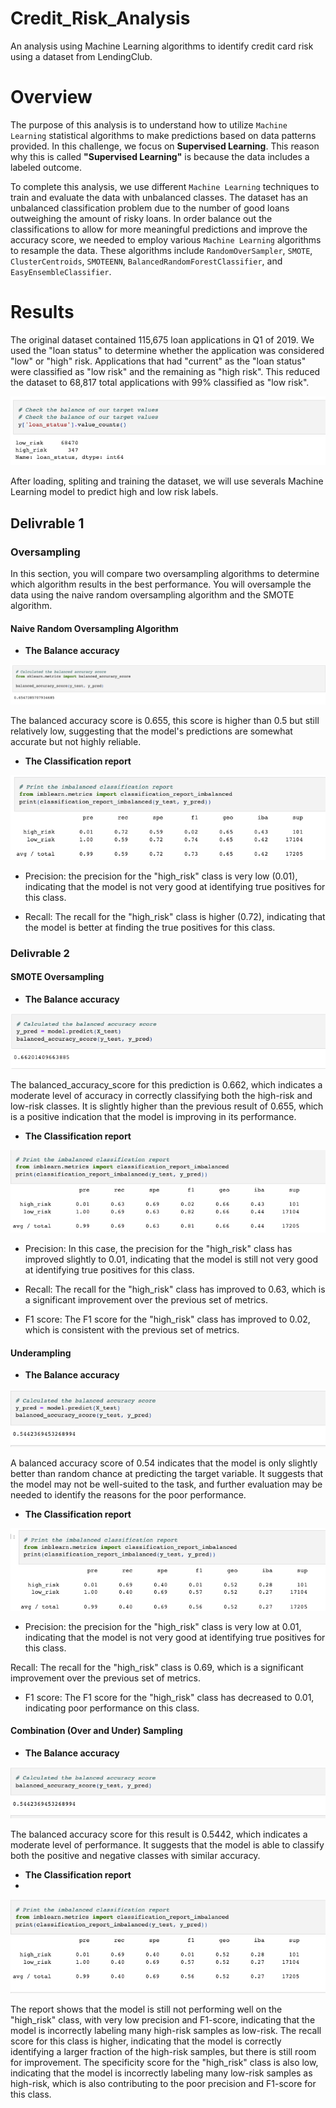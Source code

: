 # Credit_Risk_Analysis
An analysis using Machine Learning algorithms to identify credit card risk using a dataset from LendingClub.

# Overview

The purpose of this analysis is to understand how to utilize `Machine Learning` statistical algorithms to make predictions based on data patterns provided. In this challenge, we focus on **Supervised Learning**. This reason why this is called **"Supervised Learning"** is because the data includes a labeled outcome. 

To complete this analysis, we use different `Machine Learning` techniques to train and evaluate the data with unbalanced classes. The dataset has an unbalanced classification problem due to the number of good loans outweighing the amount of risky loans. In order balance out the classifications to allow for more meaningful predictions and improve the accuracy score, we needed to employ various `Machine Learning` algorithms to resample the data. These algorithms include `RandomOverSampler`, `SMOTE`, `ClusterCentroids`, `SMOTEENN`, `BalancedRandomForestClassifier`, and `EasyEnsembleClassifier`.

# Results

The original dataset contained 115,675 loan applications in Q1 of 2019. We used the "loan status" to determine whether the application was considered "low" or "high" risk. Applications that had "current" as the "loan status" were classified as "low risk" and the remaining as "high risk". This reduced the dataset to 68,817 total applications with 99% classified as "low risk".

![Loans](https://github.com/Hanzian/Credit_Risk_Analysis/blob/main/Images/Loans%20Statuts.png)

After loading, spliting and training the dataset, we will use severals Machine Learning model to predict high and low risk labels.

## Delivrable 1

### Oversampling
In this section, you will compare two oversampling algorithms to determine which algorithm results in the best performance. You will oversample the data using the naive random oversampling algorithm and the SMOTE algorithm.

#### Naive Random Oversampling Algorithm
- **The Balance accuracy**

![](https://github.com/Hanzian/Credit_Risk_Analysis/blob/main/Images/Naive%20Accuracy.png)

The balanced accuracy score is 0.655, this score is higher than 0.5 but still relatively low, suggesting that the model's predictions are somewhat accurate but not highly reliable.

- **The Classification report**

![](https://github.com/Hanzian/Credit_Risk_Analysis/blob/main/Images/Naive%20Classification.png)

- Precision: the precision for the "high_risk" class is very low (0.01), indicating that the model is not very good at identifying true positives for this class.

- Recall: The recall for the "high_risk" class is higher (0.72), indicating that the model is better at finding the true positives for this class.

### Delivrable 2

#### SMOTE Oversampling

- **The Balance accuracy**

![](https://github.com/Hanzian/Credit_Risk_Analysis/blob/main/Images/SMOTE%20Accuracy.png)

The balanced_accuracy_score for this prediction is 0.662, which indicates a moderate level of accuracy in correctly classifying both the high-risk and low-risk classes. It is slightly higher than the previous result of 0.655, which is a positive indication that the model is improving in its performance.

- **The Classification report**

![](https://github.com/Hanzian/Credit_Risk_Analysis/blob/main/Images/SMOTE%20Classification.png)

- Precision: In this case, the precision for the "high_risk" class has improved slightly to 0.01, indicating that the model is still not very good at identifying true positives for this class.

- Recall: The recall for the "high_risk" class has improved to 0.63, which is a significant improvement over the previous set of metrics.

- F1 score: The F1 score for the "high_risk" class has improved to 0.02, which is consistent with the previous set of metrics.

#### Underampling

- **The Balance accuracy**

![](https://github.com/Hanzian/Credit_Risk_Analysis/blob/main/Images/Undersampling%20Accuracy.png)

A balanced accuracy score of 0.54 indicates that the model is only slightly better than random chance at predicting the target variable. It suggests that the model may not be well-suited to the task, and further evaluation may be needed to identify the reasons for the poor performance.

- **The Classification report**

![](https://github.com/Hanzian/Credit_Risk_Analysis/blob/main/Images/Undersampling%20Classification.png)

- Precision:  the precision for the "high_risk" class is very low at 0.01, indicating that the model is not very good at identifying true positives for this class.

Recall: The recall for the "high_risk" class is 0.69, which is a significant improvement over the previous set of metrics.

- F1 score: The F1 score for the "high_risk" class has decreased to 0.01, indicating poor performance on this class.

#### Combination (Over and Under) Sampling

- **The Balance accuracy**

![](https://github.com/Hanzian/Credit_Risk_Analysis/blob/main/Images/Combination%20Accuracy.png)

The balanced accuracy score for this result is 0.5442, which indicates a moderate level of performance. It suggests that the model is able to classify both the positive and negative classes with similar accuracy.

- **The Classification report**
-
![](https://github.com/Hanzian/Credit_Risk_Analysis/blob/main/Images/Combination%20Classification.png)

The report shows that the model is still not performing well on the "high_risk" class, with very low precision and F1-score, indicating that the model is incorrectly labeling many high-risk samples as low-risk. The recall score for this class is higher, indicating that the model is correctly identifying a larger fraction of the high-risk samples, but there is still room for improvement. The specificity score for the "high_risk" class is also low, indicating that the model is incorrectly labeling many low-risk samples as high-risk, which is also contributing to the poor precision and F1-score for this class.





